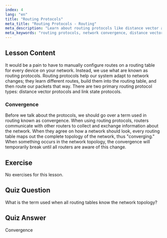 ```yaml
---
index: 4
lang: "en"
title: "Routing Protocols"
meta_title: "Routing Protocols - Routing"
meta_description: "Learn about routing protocols like distance vector and link state. Understand network convergence and how routers adapt to changes. Start your Linux networking journey!"
meta_keywords: "routing protocols, network convergence, distance vector, link state, Linux networking, beginner guide, network tutorial"
---
```


## Lesson Content

It would be a pain to have to manually configure routes on a routing table for every device on your network. Instead, we use what are known as routing protocols. Routing protocols help our system adapt to network changes; they learn different routes, build them into the routing table, and then route our packets that way. There are two primary routing protocol types: distance vector protocols and link state protocols.

### Convergence

Before we talk about the protocols, we should go over a term used in routing known as convergence. When using routing protocols, routers communicate with other routers to collect and exchange information about the network. When they agree on how a network should look, every routing table maps out the complete topology of the network, thus "converging." When something occurs in the network topology, the convergence will temporarily break until all routers are aware of this change.

## Exercise

No exercises for this lesson.

## Quiz Question

What is the term used when all routing tables know the network topology?

## Quiz Answer

Convergence
